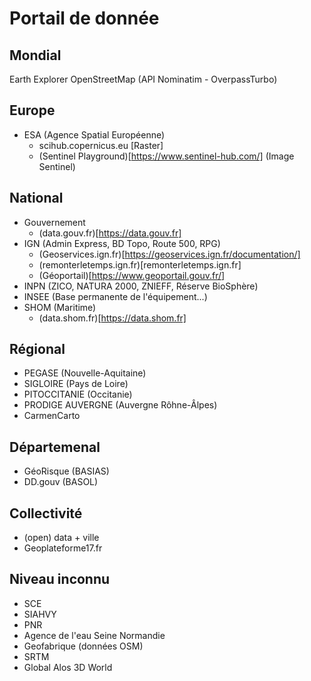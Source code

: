 # Portail de donnée
## Mondial
Earth Explorer
OpenStreetMap (API Nominatim - OverpassTurbo)

## Europe
* ESA (Agence Spatial Européenne)
	* scihub.copernicus.eu [Raster]
	* (Sentinel Playground)[https://www.sentinel-hub.com/] (Image Sentinel)

## National
* Gouvernement
	* (data.gouv.fr)[https://data.gouv.fr]
* IGN (Admin Express, BD Topo, Route 500, RPG)
	* (Geoservices.ign.fr)[https://geoservices.ign.fr/documentation/]
	* (remonterletemps.ign.fr)[remonterletemps.ign.fr]
	* (Géoportail)[https://www.geoportail.gouv.fr/]
* INPN (ZICO, NATURA 2000, ZNIEFF, Réserve BioSphère)
* INSEE (Base permanente de l'équipement...)
* SHOM (Maritime)
	* (data.shom.fr)[https://data.shom.fr]

## Régional
* PEGASE (Nouvelle-Aquitaine)
* SIGLOIRE (Pays de Loire)
* PITOCCITANIE (Occitanie)
* PRODIGE AUVERGNE (Auvergne Rôhne-Âlpes)
* CarmenCarto

## Départemenal
* GéoRisque (BASIAS)
* DD.gouv (BASOL)

## Collectivité
* (open) data + ville
* Geoplateforme17.fr

## Niveau inconnu
* SCE
* SIAHVY
* PNR
* Agence de l'eau Seine Normandie
* Geofabrique (données OSM)
* SRTM
* Global Alos 3D World
